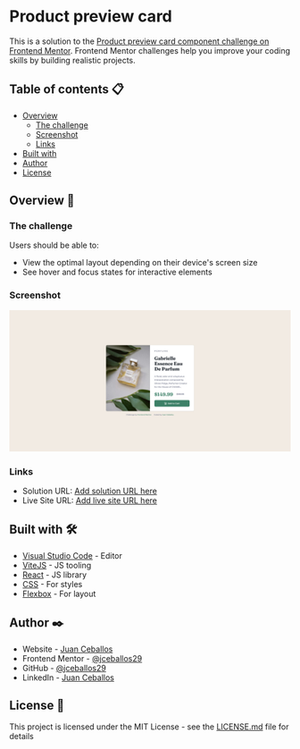 <!-- @format -->

# Product preview card

This is a solution to the [Product preview card component challenge on Frontend Mentor](https://www.frontendmentor.io/challenges/product-preview-card-component-GO7UmttRfa). Frontend Mentor challenges help you improve your coding skills by building realistic projects.

## Table of contents 📋

- [Overview](#overview)
  - [The challenge](#the-challenge)
  - [Screenshot](#screenshot)
  - [Links](#links)
- [Built with](#built-with)
- [Author](#author)
- [License](#license)

## Overview 🚀

### The challenge

Users should be able to:

- View the optimal layout depending on their device's screen size
- See hover and focus states for interactive elements

### Screenshot

![Solution preview for the Product preview card component coding challenge](./screenshot.jpg)

### Links

- Solution URL: [Add solution URL here](https://your-solution-url.com)
- Live Site URL: [Add live site URL here](https://your-live-site-url.com)

## Built with 🛠️

- [Visual Studio Code](https://code.visualstudio.com/) - Editor
- [ViteJS](https://vitejs.dev/) - JS tooling
- [React](https://reactjs.org/) - JS library
- [CSS](https://developer.mozilla.org/es/docs/Web/CSS) - For styles
- [Flexbox](https://css-tricks.com/snippets/css/a-guide-to-flexbox/) - For layout

## Author ✒️

- Website - [Juan Ceballos](https://jceballos.com.co)
- Frontend Mentor - [@jceballos29](https://www.frontendmentor.io/profile/jceballos29)
- GitHub - [@jceballos29](https://github.com/jceballos29)
- LinkedIn - [Juan Ceballos](https://www.linkedin.com/in/jceballos29/)

## License 📄

This project is licensed under the MIT License - see the [LICENSE.md](LICENSE.md) file for details